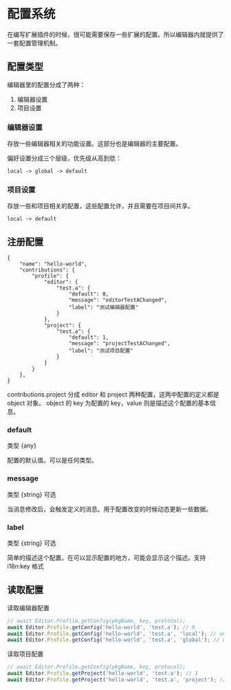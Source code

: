 # 配置系统

在编写扩展插件的时候，很可能需要保存一些扩展的配置。所以编辑器内就提供了一套配置管理机制。

## 配置类型

编辑器里的配置分成了两种：

1. 编辑器设置
2. 项目设置

### 编辑器设置

存放一些编辑器相关的功能设置。这部分也是编辑器的主要配置。

偏好设置分成三个层级，优先级从高到低：

```
local -> global -> default
```

### 项目设置

存放一些和项目相关的配置，这些配置允许，并且需要在项目间共享。

```
local -> default
```

## 注册配置

```json5
{
    "name": "hello-world",
    "contributions": {
        "profile": {
            "editor": {
                "test.a": {
                    "default": 0,
                    "message": "editorTestAChanged",
                    "label": "测试编辑器配置"
                }
            },
            "project": {
                "test.a": {
                    "default": 1,
                    "message": "projectTestAChanged",
                    "label": "测试项目配置"
                }
            }
        }
    },
}
```

contributions.project 分成 editor 和 project 两种配置，这两中配置的定义都是 object 对象。
object 的 key 为配置的 key，value 则是描述这个配置的基本信息。

### default 

类型 {any}

配置的默认值。可以是任何类型。

### message

类型 {string} 可选

当消息修改后，会触发定义的消息。用于配置改变的时候动态更新一些数据。

### label

类型 {string} 可选

简单的描述这个配置。在可以显示配置的地方，可能会显示这个描述。支持 i18n:key 格式

## 读取配置

读取编辑器配置

```javascript
// await Editor.Profile.getConfig(pkgName, key, protocol);
await Editor.Profile.getConfig('hello-world', 'test.a'); // 0
await Editor.Profile.getConfig('hello-world', 'test.a', 'local'); // undefined
await Editor.Profile.getConfig('hello-world', 'test.a', 'global'); // undefined
```

读取项目配置

```javascript
// await Editor.Profile.getConfig(pkgName, key, protocol);
await Editor.Profile.getProject('hello-world', 'test.a'); // 1
await Editor.Profile.getProject('hello-world', 'test.a', 'project'); // undefined
```
